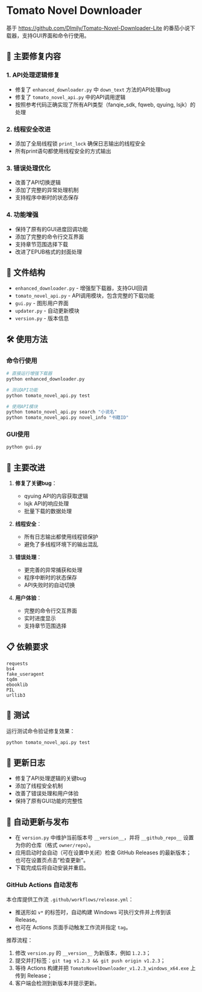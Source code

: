 # Tomato Novel Downloader

基于
https://github.com/Dlmily/Tomato-Novel-Downloader-Lite
的番茄小说下载器，支持GUI界面和命令行使用。

## 🚀 主要修复内容

### 1. API处理逻辑修复
- 修复了 `enhanced_downloader.py` 中 `down_text` 方法的API处理bug
- 修复了 `tomato_novel_api.py` 中的API调用逻辑
- 按照参考代码正确实现了所有API类型（fanqie_sdk, fqweb, qyuing, lsjk）的处理

### 2. 线程安全改进
- 添加了全局线程锁 `print_lock` 确保日志输出的线程安全
- 所有print语句都使用线程安全的方式输出

### 3. 错误处理优化
- 改善了API切换逻辑
- 添加了完整的异常处理机制
- 支持程序中断时的状态保存

### 4. 功能增强
- 保持了原有的GUI进度回调功能
- 添加了完整的命令行交互界面
- 支持章节范围选择下载
- 改进了EPUB格式的封面处理

## 📁 文件结构

- `enhanced_downloader.py` - 增强型下载器，支持GUI回调
- `tomato_novel_api.py` - API调用模块，包含完整的下载功能
- `gui.py` - 图形用户界面
- `updater.py` - 自动更新模块
- `version.py` - 版本信息

## 🛠️ 使用方法

### 命令行使用
```bash
# 直接运行增强下载器
python enhanced_downloader.py

# 测试API功能
python tomato_novel_api.py test

# 使用API模块
python tomato_novel_api.py search "小说名"
python tomato_novel_api.py novel_info "书籍ID"
```

### GUI使用
```bash
python gui.py
```

## 🔧 主要改进

1. **修复了关键bug**：
   - qyuing API的内容获取逻辑
   - lsjk API的响应处理
   - 批量下载的数据处理

2. **线程安全**：
   - 所有日志输出都使用线程锁保护
   - 避免了多线程环境下的输出混乱

3. **错误处理**：
   - 更完善的异常捕获和处理
   - 程序中断时的状态保存
   - API失败时的自动切换

4. **用户体验**：
   - 完整的命令行交互界面
   - 实时进度显示
   - 支持章节范围选择

## 📋 依赖要求

```
requests
bs4
fake_useragent
tqdm
ebooklib
PIL
urllib3
```

## 🎯 测试

运行测试命令验证修复效果：
```bash
python tomato_novel_api.py test
```

## 📝 更新日志

- 修复了API处理逻辑的关键bug
- 添加了线程安全机制
- 改善了错误处理和用户体验
- 保持了原有GUI功能的完整性

## 🔄 自动更新与发布

- 在 `version.py` 中维护当前版本号 `__version__`，并将 `__github_repo__` 设置为你的仓库（格式 `owner/repo`）。
- 应用启动时会自动（可在设置中关闭）检查 GitHub Releases 的最新版本；也可在设置页点击“检查更新”。
- 下载完成后将自动安装并重启。

### GitHub Actions 自动发布

本仓库提供工作流 `.github/workflows/release.yml`：
- 推送形如 `v*` 的标签时，自动构建 Windows 可执行文件并上传到该 Release。
- 也可在 Actions 页面手动触发工作流并指定 `tag`。

推荐流程：
1. 修改 `version.py` 的 `__version__` 为新版本，例如 `1.2.3`；
2. 提交并打标签：`git tag v1.2.3 && git push origin v1.2.3`；
3. 等待 Actions 构建并把 `TomatoNovelDownloader_v1.2.3_windows_x64.exe` 上传到 Release；
4. 客户端会检测到新版本并提示更新。
